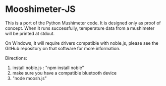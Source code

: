 # Mooshimeter-JS

This is a port of the Python Mushimeter code.
It is designed only as proof of concept.
When it runs successfully, temperature data from a mushimeter will be printed at stdout.

On Windows, it will require drivers compatible with noble.js, please see the GitHub repository on that software for more information.

Directions:

1) install noble.js : "npm install noble"
2) make sure you have a compatible bluetooth device
3) "node moosh.js"

